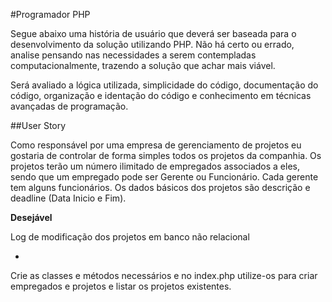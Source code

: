 #Programador PHP

Segue abaixo uma história de usuário que deverá ser baseada para o desenvolvimento da solução utilizando PHP. Não há certo ou errado, analise pensando nas necessidades a serem contempladas computacionalmente, trazendo a solução que achar mais viável.

Será avaliado a lógica utilizada, simplicidade do código, documentação do código, organização e identação do código e conhecimento em técnicas avançadas de programação.

##User Story

Como responsável por uma empresa de gerenciamento de projetos eu gostaria de controlar de forma simples todos os projetos da companhia. Os projetos terão um número ilimitado de empregados associados a eles, sendo que um empregado pode ser Gerente ou Funcionário. Cada gerente tem alguns funcionários. Os dados básicos dos projetos são descrição e deadline (Data Inicio e Fim). 

**Desejável**

Log de modificação dos projetos em banco não relacional

-
Crie as classes e métodos necessários e no index.php utilize-os para criar empregados e projetos e listar os projetos existentes.
